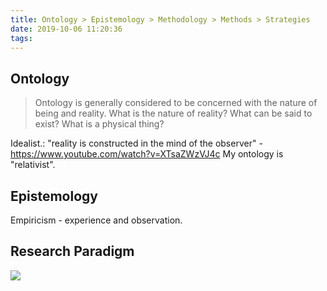 ```yaml
---
title: Ontology > Epistemology > Methodology > Methods > Strategies
date: 2019-10-06 11:20:36
tags:
---
```


## Ontology

> Ontology is generally considered to be concerned with the nature of being and reality. What is the nature of reality? What can be said to exist? What is a physical thing?

Idealist.: "reality is constructed in the mind of the observer" - <https://www.youtube.com/watch?v=XTsaZWzVJ4c>
My ontology is "relativist".

## Epistemology

Empiricism - experience and observation.

## Research Paradigm

![](/devlog/images/research_paradigms.png)
